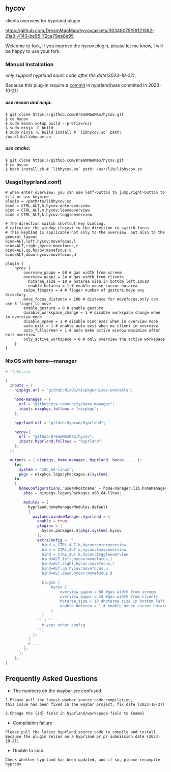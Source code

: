## hycov

clients overview for hyprland plugin



https://github.com/DreamMaoMao/hycov/assets/30348075/59121362-21a8-4143-be95-72ce79ee8e95



Welcome to fork, if you improve the hycov plugin, please let me know, I will be happy to use your fork.

### Manual Installation

_only support hyprland sourc code after the date(2023-10-22)_,

Because this plug-in require a [commit](https://github.com/hyprwm/Hyprland/commit/a61eb7694df25a75f45502ed64b1536fda370c1d) in hyprland(was commited in 2023-10-21)

##### use meson and ninja:

```console
$ git clone https://github.com/DreamMaoMao/hycov.git
$ cd hycov
$ sudo meson setup build --prefix=/usr
$ sudo ninja -C build
$ sudo ninja -C build install # `libhycov.so` path: /usr/lib/libhycov.so
```

##### use cmake:

```console
$ git clone https://github.com/DreamMaoMao/hycov.git
$ cd hycov
$ bash install.sh # `libhycov.so` path: /usr/lib/libhycov.so
```

### Usage(hyprland.conf)

```
# when enter overview, you can use letf-button to jump,right-button to kill or use keybind
plugin = /path/to/libhycov.so
bind = CTRL_ALT,h,hycov:enteroverview
bind = CTRL_ALT,m,hycov:leaveoverview
bind = CTRL_ALT,k,hycov:toggleoverview

# The direction switch shortcut key binding.
# calculate the window closest to the direction to switch focus.
# This keybind is applicable not only to the overview  but also to the general layout
bind=ALT,left,hycov:movefocus,l
bind=ALT,right,hycov:movefocus,r
bind=ALT,up,hycov:movefocus,u
bind=ALT,down,hycov:movefocus,d

plugin {
    hycov {
        overview_gappo = 60 # gas width from screem 
        overview_gappi = 24 # gas width from clients
	      hotarea_size = 10 # hotarea size in bottom left,10x10
	      enable_hotarea = 1 # enable mouse cursor hotarea     
        swipe_fingers = 4 # finger number of gesture,move any directory
        move_focus_distance = 100 # distance for movefocus,only can use 3 finger to move 
        enable_gesture = 0 # enable gesture
        disable_workspace_change = 1 # disable workspace change when in overview mode
        disable_spawn = 1 # disable bind exec when in overview mode
        auto_exit = 1 # enable auto exit when no client in overview
        auto_fullscreen = 1 # auto make active window maximize after exit overview
        only_active_workspace = 0 # only overview the active workspace
    }
}

```

### NixOS with home—manager

```nix
# flake.nix

{
  inputs = {
    nixpkgs.url = "github:NixOS/nixpkgs/nixos-unstable";

    home-manager = {
      url = "github:nix-community/home-manager";
      inputs.nixpkgs.follows = "nixpkgs";
    };

    hyprland.url = "github:hyprwm/Hyprland";

    hycov={
      url = "github:DreamMaoMao/hycov";
      inputs.hyprland.follows = "hyprland";
    };
  };

  outputs = { nixpkgs, home-manager, hyprland, hycov, ... }:
    let
      system = "x86_64-linux";
      pkgs = nixpkgs.legacyPackages.${system};
    in
    {
      homeConfigurations."user@hostname" = home-manager.lib.homeManagerConfiguration {
        pkgs = nixpkgs.legacyPackages.x86_64-linux;

        modules = [
          hyprland.homeManagerModules.default
          {
            wayland.windowManager.hyprland = {
              enable = true;
              plugins = [
                hycov.packages.${pkgs.system}.hycov
              ];
              extraConfig = ''
                bind = CTRL_ALT,h,hycov:enteroverview
                bind = CTRL_ALT,m,hycov:leaveoverview
                bind = CTRL_ALT,k,hycov:toggleoverview
                bind=ALT,left,hycov:movefocus,l
                bind=ALT,right,hycov:movefocus,r
                bind=ALT,up,hycov:movefocus,u
                bind=ALT,down,hycov:movefocus,d

                plugin {
                    hycov {
                        overview_gappo = 60 #gas width from screem
                        overview_gappi = 24 #gas width from clients
                	    hotarea_size = 10 #hotarea size in bottom left,10x10
                	    enable_hotarea = 1 # enable mouse cursor hotarea
                    }
                }
              '' + ''
                # your othor config
              '';
            };
          }
          # ...
        ];
      };
    };
}
```
## Frequently Asked Questions
- The numbers on the waybar are confused

```
1.Please pull the latest waybar source code compilation,
this issue has been fixed in the waybar project, fix date (2023-10-27)

2.Change the {id} field in hyprland/workspace field to {name}
```

- Compilation failure
```
Please pull the latest hyprland source code to compile and install. Because the plugin relies on a hyprland pr,pr submission date (2023-10-21)
```

- Unable to load
```
Check whether hyprland has been updated, and if so, please recompile hyprcov
```

